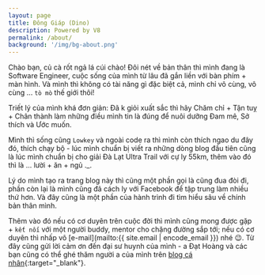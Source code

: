 ```yaml
---
layout: page
title: Đông Giáp (Dino)
description: Powered by V8
permalink: /about/
background: '/img/bg-about.png'
---
```


Chào bạn, củ cà rốt ngả lá cúi chào! Đôi nét về bản thân thì mình đang là Software Engineer, cuộc sống của mình từ lâu đã gắn liền với bàn phím + màn hình. Và mình thì không có tài năng gì đặc biệt cả, mình chỉ vô cùng, vô cùng ... `tò mò` thế giới thôi!

Triết lý của mình khá đơn giản: Đã k giỏi xuất sắc thì hãy Chăm chỉ + Tận tuỵ + Chân thành làm những điều mình tin là đúng để nuôi dưỡng Đam mê, Sở thích và Ước muốn.

Mình thì sống cũng `Lowkey` và ngoài code ra thì mình còn thích ngao du đây đó, thích chạy bộ - lúc mình chuẩn bị viết ra những dòng blog đầu tiên cũng là lúc mình chuẩn bị cho giải Đà Lạt Ultra Trail với cự ly 55km, thêm vào đó thì là ... lười + ăn + ngủ ._.

Lý do mình tạo ra trang blog này thì cũng một phần gọi là cũng đua đòi đi, phần còn lại là mình cũng đã cách ly với Facebook để tập trung làm nhiều thứ hơn. Và đây cũng là một phần của hành trình đi tìm hiểu sâu về chính bản thân mình.

Thêm vào đó nếu có cơ duyên trên cuộc đời thì mình cũng mong được gặp + `kết nối` với một người buddy, mentor cho chặng đường sắp tới; nếu có cơ duyên thì nhấp vô [e-mail](mailto:{{ site.email | encode_email }}) nhé 😉. Từ đây cũng gửi lời cảm ơn đến đại sư huynh của mình - a Đạt Hoàng và các bạn cũng có thể ghé thăm người a của mình trên [blog cá nhân](https://www.dathoangblog.com/){:target="_blank"}.
